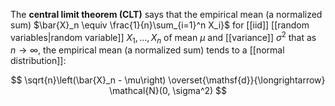 The **central limit theorem (CLT)** says that the empirical mean (a normalized sum) $\bar{X}\_n \equiv \frac{1}{n}\sum_{i=1}^n X_i}$ for [[iid]] [[random variables|random variable]] $X_1, \dots, X_n$ of mean $\mu$ and [[variance]] $\sigma^2$ that as $n \to \infty$, the empirical mean (a normalized sum) tends to a [[normal distribution]]:



$$
\sqrt{n}\left(\bar{X}_n - \mu\right) \overset{\mathsf{d}}{\longrightarrow} \mathcal{N}(0, \sigma^2)
$$